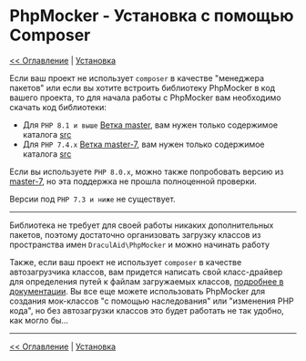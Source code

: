 # PhpMocker - Установка с помощью Composer
[<< Оглавление](../README.md) | [Установка](README.md)

Если ваш проект не использует `composer` в качестве "менеджера пакетов" или если вы хотите встроить библиотеку PhpMocker
в код вашего проекта, то для начала работы с PhpMocker вам необходимо скачать код библиотеки:
* Для `PHP 8.1 и выше` [Ветка master](https://github.com/dracul-aid/PhpMocker/tree/master), вам нужен только содержимое каталога [src](https://github.com/dracul-aid/PhpMocker/tree/master/src)
* Для `PHP 7.4.x` [Ветка master-7](https://github.com/dracul-aid/PhpMocker/tree/master-7), вам нужен только содержимое каталога [src](https://github.com/dracul-aid/PhpMocker/tree/master-7/src)

Если вы используете `PHP 8.0.x`, можно также попробовать версию из [master-7](https://github.com/dracul-aid/PhpMocker/tree/master-7),
но эта поддержка не прошла полноценной проверки.

Версии под `PHP 7.3 и ниже` не существует.

---

Библиотека не требует для своей работы никаких дополнительных пакетов, поэтому достаточно организовать загрузку классов
из пространства имен `DraculAid\PhpMocker` и можно начинать работу

Также, если ваш проект не использует `composer` в качестве автозагрузчика классов, вам придется написать свой класс-драйвер
для определения путей к файлам загружаемых классов, [подробнее в документации](../autoloader/driver.md). Вы все еще можете
использовать PhpMocker для создания мок-классов "с помощью наследования" или "изменения PHP кода", но без автозагрузки классов
это будет работать не так удобно, как могло бы...

--- 

[<< Оглавление](../README.md) | [Установка](README.md)
